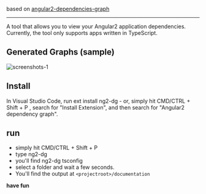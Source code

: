 based on [angular2-dependencies-graph](https://github.com/manekinekko/angular2-dependencies-graph)

<hr>

A tool that allows you to view your Angular2 application dependencies. Currently, the tool only supports apps written in TypeScript.

## Generated Graphs (sample)

![screenshots-1](https://raw.githubusercontent.com/manekinekko/angular2-dependencies-graph/master/screenshots/dependencies-4.png)

## Install

In Visual Studio Code, run  ext install ng2-dg  - or, simply hit  CMD/CTRL + Shift + P , search for "Install Extension", and then search for "Angular2 dependency graph".

## run

* simply hit  CMD/CTRL + Shift + P
* type ng2-dg
* you'll find ng2-dg tsconfig
* select a folder and wait a few seconds.
* You'll find the output at
`<projectroot>/documentation`

**have fun**